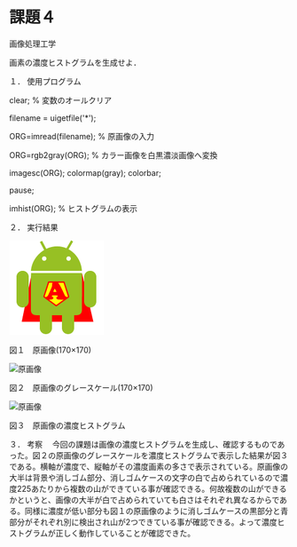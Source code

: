 # 課題４
画像処理工学

画素の濃度ヒストグラムを生成せよ．

１．	使用プログラム

clear; % 変数のオールクリア


filename = uigetfile('*');

ORG=imread(filename); % 原画像の入力

ORG=rgb2gray(ORG); % カラー画像を白黒濃淡画像へ変換

imagesc(ORG); colormap(gray); colorbar;

pause;


imhist(ORG); % ヒストグラムの表示


２．	実行結果

 ![原画像](https://github.com/enazii0312/image/blob/master/and.png)
 
図１　原画像(170×170)

  ![原画像](https://github.com/enazii0312/image/blob/master/kadai4-1.png)
  
図２　原画像のグレースケール(170×170)


  ![原画像](https://github.com/enazii0312/image/blob/master/kadai4-2.png)
  
図３　原画像の濃度ヒストグラム

３．	考察
　今回の課題は画像の濃度ヒストグラムを生成し、確認するものであった。図２の原画像のグレースケールを濃度ヒストグラムで表示した結果が図３である。横軸が濃度で、縦軸がその濃度画素の多さで表示されている。原画像の大半は背景や消しゴム部分、消しゴムケースの文字の白で占められているので濃度225あたりから複数の山ができている事が確認できる。何故複数の山ができるかというと、画像の大半が白で占められていても白さはそれぞれ異なるからである。同様に濃度が低い部分も図１の原画像のように消しゴムケースの黒部分と青部分がそれぞれ別に検出され山が2つできている事が確認できる。よって濃度ヒストグラムが正しく動作していることが確認できた。
 
